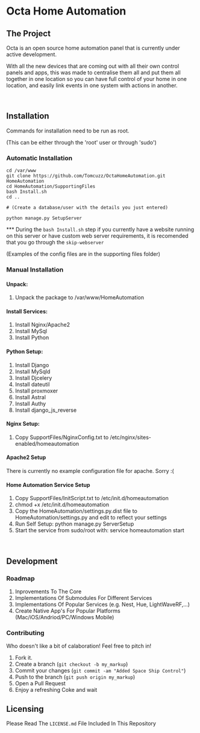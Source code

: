 # Octa Home Automation

## The Project

Octa is an open source home automation panel that is currently under active development.

With all the new devices that are coming out with all their own control panels and apps, this was made to centralise them all and put them all together in one location so you can have full control of your home in one location, and easily link events in one system with actions in another.

<br/>

## Installation
Commands for installation need to be run as root.

(This can be either through the 'root' user or through 'sudo')
### Automatic Installation
```
cd /var/www
git clone https://github.com/Tomcuzz/OctaHomeAutomation.git HomeAutomation
cd HomeAutomation/SupportingFiles
bash Install.sh
cd ..

# (Create a database/user with the details you just entered)

python manage.py SetupServer
```
*** During the `bash Install.sh` step if you currently have a website running on this server or have custom web server requirements, it is recomended that you go through the `skip-webserver`

(Examples of the config files are in the supporting files folder)

### Manual Installation
#### Unpack:
1. Unpack the package to /var/www/HomeAutomation

#### Install Services:
1. Install Nginx/Apache2
2. Install MySql
3. Install Python

#### Python Setup:
1. Install Django
2. Install MySqld
3. Install Djcelery
4. Install dateutil
5. Install proxmoxer
6. Install Astral
7. Install Authy
8. Install django_js_reverse

#### Nginx Setup:
1. Copy SupportFiles/NginxConfig.txt to /etc/nginx/sites-enabled/homeautomation

#### Apache2 Setup
There is currently no example configuration file for apache. Sorry :(

#### Home Automation Service Setup
1. Copy SupportFiles/InitScript.txt to /etc/init.d/homeautomation
2. chmod +x /etc/init.d/homeautomation
3. Copy the HomeAutomation/settings.py.dist file to HomeAutomation/settings.py and edit to reflect your settings
3. Run Self Setup: python manage.py ServerSetup
3. Start the service from sudo/root with: service homeautomation start

<br/>

## Development
### Roadmap
1. Inprovements To The Core
2. Implementations Of Submodules For Different Services
3. Implementations Of Popular Services (e.g. Nest, Hue, LightWaveRF,...)
4. Create Native App's For Popular Platforms (Mac/iOS/Andriod/PC/Windows Mobile)

### Contributing
Who doesn't like a bit of calaboration! Feel free to pitch in!
1. Fork it.
2. Create a branch (`git checkout -b my_markup`)
3. Commit your changes (`git commit -am "Added Space Ship Control"`)
4. Push to the branch (`git push origin my_markup`)
5. Open a Pull Request
6. Enjoy a refreshing Coke and wait

## Licensing
Please Read The `LICENSE.md` File Included In This Repository
